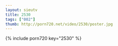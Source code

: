 ```yaml
--- 
layout: sieutv
title: 2530
tags: ["002"]
thumb: http://porn720.net/video/2530/poster.jpg
---
```

{% include porn720 key="2530" %} 

